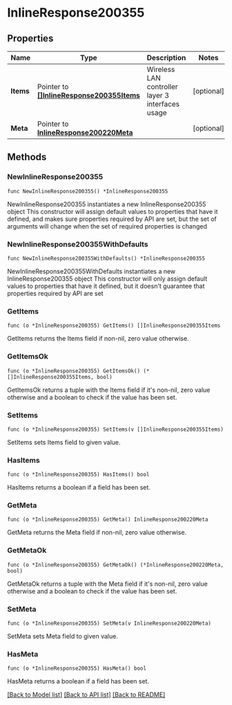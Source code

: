 # InlineResponse200355

## Properties

Name | Type | Description | Notes
------------ | ------------- | ------------- | -------------
**Items** | Pointer to [**[]InlineResponse200355Items**](InlineResponse200355Items.md) | Wireless LAN controller layer 3 interfaces usage | [optional] 
**Meta** | Pointer to [**InlineResponse200220Meta**](InlineResponse200220Meta.md) |  | [optional] 

## Methods

### NewInlineResponse200355

`func NewInlineResponse200355() *InlineResponse200355`

NewInlineResponse200355 instantiates a new InlineResponse200355 object
This constructor will assign default values to properties that have it defined,
and makes sure properties required by API are set, but the set of arguments
will change when the set of required properties is changed

### NewInlineResponse200355WithDefaults

`func NewInlineResponse200355WithDefaults() *InlineResponse200355`

NewInlineResponse200355WithDefaults instantiates a new InlineResponse200355 object
This constructor will only assign default values to properties that have it defined,
but it doesn't guarantee that properties required by API are set

### GetItems

`func (o *InlineResponse200355) GetItems() []InlineResponse200355Items`

GetItems returns the Items field if non-nil, zero value otherwise.

### GetItemsOk

`func (o *InlineResponse200355) GetItemsOk() (*[]InlineResponse200355Items, bool)`

GetItemsOk returns a tuple with the Items field if it's non-nil, zero value otherwise
and a boolean to check if the value has been set.

### SetItems

`func (o *InlineResponse200355) SetItems(v []InlineResponse200355Items)`

SetItems sets Items field to given value.

### HasItems

`func (o *InlineResponse200355) HasItems() bool`

HasItems returns a boolean if a field has been set.

### GetMeta

`func (o *InlineResponse200355) GetMeta() InlineResponse200220Meta`

GetMeta returns the Meta field if non-nil, zero value otherwise.

### GetMetaOk

`func (o *InlineResponse200355) GetMetaOk() (*InlineResponse200220Meta, bool)`

GetMetaOk returns a tuple with the Meta field if it's non-nil, zero value otherwise
and a boolean to check if the value has been set.

### SetMeta

`func (o *InlineResponse200355) SetMeta(v InlineResponse200220Meta)`

SetMeta sets Meta field to given value.

### HasMeta

`func (o *InlineResponse200355) HasMeta() bool`

HasMeta returns a boolean if a field has been set.


[[Back to Model list]](../README.md#documentation-for-models) [[Back to API list]](../README.md#documentation-for-api-endpoints) [[Back to README]](../README.md)


